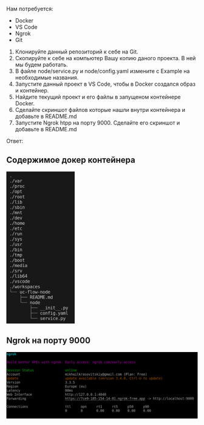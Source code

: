 Нам потребуется:
 - Docker
 - VS Code
 - Ngrok
 - Git

1. Клонируйте данный репозиторий к себе на Git.
2. Скопируйте к себе на компьютер Вашу копию даного проекта. В ней мы будем работать.
3. В файле node/service.py и node/config.yaml измените с Example на необходимые названия.
4. Запустите данный проект в VS Code, чтобы в Docker создался образ и контейнер.
5. Найдите текущий проект и его файлы в запущеном контейнере Docker.
6. Сделайте скриншот файлов которые нашли внутри контейнера и добавьте в README.md
7. Запустите Ngrok htpp на порту 9000. Сделайте его скриншот и добавьте в README.md

Ответ:

## Содержимое докер контейнера
<img src="media/files_in_container.PNG" alt="Files in Docker container" height="400">

## Ngrok на порту 9000

![Ngrok](media/ngrok_9000.PNG)
